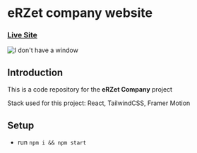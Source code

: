 # eRZet company website

### [Live Site](https://erzet.dev/)

![I don't have a window](https://piotr.rzadkowolski.dev/assets/proj14.webp)

## Introduction
This is a code repository for the **eRZet Company** project

Stack used for this project: React, TailwindCSS, Framer Motion

## Setup
- run ```npm i && npm start```
